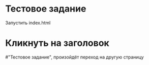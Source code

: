 # Тестовое задание

Запустить index.html
# Кликнуть на заголовок 
#"Тестовое задание", произойдёт переход на другую страницу
